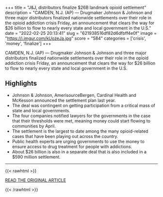 +++
title = "J&amp;J, distributors finalize $26B landmark opioid settlement"
description = "CAMDEN, N.J. (AP) — Drugmaker Johnson & Johnson and three major distributors finalized nationwide settlements over their role in the opioid addiction crisis Friday, an announcement that clears the way for $26 billion to flow to nearly every state and local government in the U.S."
date = "2022-02-25 20:13:41"
slug = "621938516df82d6dfbff4e0f"
image = "https://i.imgur.com/kUozeJa.jpg"
score = "584"
categories = ['crisis', 'money', 'finalize']
+++

CAMDEN, N.J. (AP) — Drugmaker Johnson & Johnson and three major distributors finalized nationwide settlements over their role in the opioid addiction crisis Friday, an announcement that clears the way for $26 billion to flow to nearly every state and local government in the U.S.

## Highlights

- Johnson & Johnson, AmerisourceBergen, Cardinal Health and McKesson announced the settlement plan last year.
- The deal was contingent on getting participation from a critical mass of state and local governments.
- The four companies notified lawyers for the governments in the case that their thresholds were met, meaning money could start flowing to communities by April.
- The settlement is the largest to date among the many opioid-related cases that have been playing out across the country.
- Public health experts are urging governments to use the money to ensure access to drug treatment for people with addictions.
- About $26 billion is also in a separate deal that is also included in a $590 million settlement.

---

{{< rawhtml >}}
  <p class="article-category">
    <a target="_blank" href="https://apnews.com/article/coronavirus-pandemic-business-health-opioids-camden-dec0982c4c40ad08b2b30b725471e000">READ THE ORIGINAL ARTICLE</a>
  </p>
{{< /rawhtml >}}
